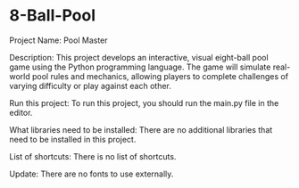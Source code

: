 # 8-Ball-Pool

Project Name: Pool Master

Description: 
This project develops an interactive, visual eight-ball pool game using the Python programming language. 
The game will simulate real-world pool rules and mechanics, allowing players to complete challenges of varying 
difficulty or play against each other.

Run this project: To run this project, you should run the main.py file in the editor.

What libraries need to be installed: There are no additional libraries that need to be installed in this project.

List of shortcuts: There is no list of shortcuts.

Update: There are no fonts to use externally.
